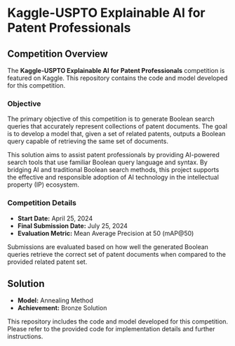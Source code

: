 # Kaggle-USPTO Explainable AI for Patent Professionals

## Competition Overview

The **Kaggle-USPTO Explainable AI for Patent Professionals** competition is featured on Kaggle. This repository contains the code and model developed for this competition.

### Objective

The primary objective of this competition is to generate Boolean search queries that accurately represent collections of patent documents. The goal is to develop a model that, given a set of related patents, outputs a Boolean query capable of retrieving the same set of documents.

This solution aims to assist patent professionals by providing AI-powered search tools that use familiar Boolean query language and syntax. By bridging AI and traditional Boolean search methods, this project supports the effective and responsible adoption of AI technology in the intellectual property (IP) ecosystem.

### Competition Details

- **Start Date:** April 25, 2024
- **Final Submission Date:** July 25, 2024
- **Evaluation Metric:** Mean Average Precision at 50 (mAP@50)

Submissions are evaluated based on how well the generated Boolean queries retrieve the correct set of patent documents when compared to the provided related patent set.

## Solution

- **Model:** Annealing Method
- **Achievement:** Bronze Solution

This repository includes the code and model developed for this competition. Please refer to the provided code for implementation details and further instructions.
